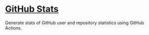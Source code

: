 # [GitHub Stats](https://github.com/kushwanth13/my-github-stats)


Generate stats of GitHub user and repository statistics using GitHub
Actions.